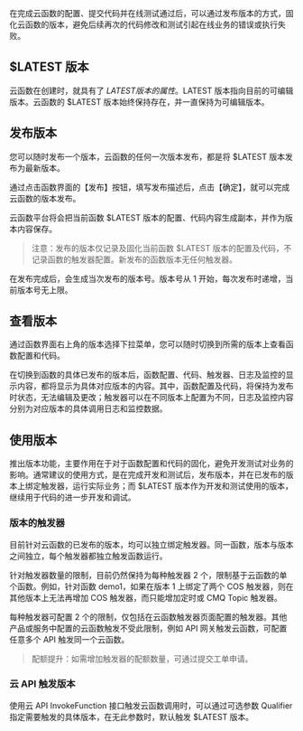 在完成云函数的配置、提交代码并在线测试通过后，可以通过发布版本的方式，固化云函数的版本，避免后续再次的代码修改和测试引起在线业务的错误或执行失败。

## $LATEST 版本

云函数在创建时，就具有了 $LATEST 版本的属性。$LATEST 版本指向目前的可编辑版本。云函数的 $LATEST 版本始终保持存在，并一直保持为可编辑版本。 

## 发布版本

您可以随时发布一个版本，云函数的任何一次版本发布，都是将 $LATEST 版本发布为最新版本。

通过点击函数界面的【发布】按钮，填写发布描述后，点击【确定】，就可以完成云函数的版本发布。

云函数平台将会把当前函数 $LATEST 版本的配置、代码内容生成副本，并作为版本内容保存。

> 注意：发布的版本仅记录及固化当前函数 $LATEST 版本的配置及代码，不记录函数的触发器配置。新发布的函数版本无任何触发器。

在发布完成后，会生成当次发布的版本号。版本号从 1 开始，每次发布时递增，当前版本号无上限。

## 查看版本

通过函数界面右上角的版本选择下拉菜单，您可以随时切换到所需的版本上查看函数配置和代码。

在切换到函数的具体已发布的版本后，函数配置、代码、触发器、日志及监控的显示内容，都将显示为具体对应版本的内容。其中，函数配置及代码，将保持为发布时状态，无法编辑及更改；触发器可以在不同版本上配置为不同，日志及监控内容分别为对应版本的具体调用日志和监控数据。

## 使用版本

推出版本功能，主要作用在于对于函数配置和代码的固化，避免开发测试对业务的影响。通常建议的使用方式，是在完成开发和测试后，发布版本，并在已发布的版本上绑定触发器，运行实际业务；而 $LATEST 版本作为开发和测试使用的版本，继续用于代码的进一步开发和调试。

### 版本的触发器

目前针对云函数的已发布的版本，均可以独立绑定触发器。同一函数，版本与版本之间独立，每个触发器都独立触发函数运行。

针对触发器数量的限制，目前仍然保持为每种触发器 2 个，限制基于云函数的单个函数。例如，针对函数 demo1，如果在版本 1 上绑定了两个 COS 触发器，则在其他版本上无法再增加 COS 触发器，而只能增加定时或 CMQ Topic 触发器。

每种触发器可配置 2 个的限制，仅包括在云函数触发器页面配置的触发器。其他产品或服务中配置的云函数触发不受此限制，例如 API 网关触发云函数，可配置任意多个 API 触发同一个云函数。

> 配额提升：如需增加触发器的配额数量，可通过提交工单申请。

### 云 API 触发版本

使用云 API InvokeFunction 接口触发云函数调用时，可以通过可选参数 Qualifier 指定需要触发的具体版本，在无此参数时，默认触发 $LATEST 版本。


